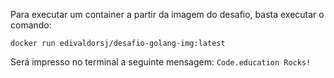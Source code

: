Para executar um container a partir da imagem do desafio, basta executar o comando:

```docker run edivaldorsj/desafio-golang-img:latest```

Será impresso no terminal a seguinte mensagem: ```Code.education Rocks!```